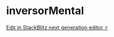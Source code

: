 # inversorMental

[Edit in StackBlitz next generation editor ⚡️](https://stackblitz.com/~/github.com/juankaamez/inversorMental)